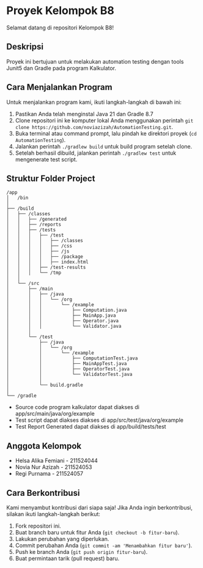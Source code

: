 # Proyek Kelompok B8

Selamat datang di repositori Kelompok B8!

## Deskripsi

Proyek ini bertujuan untuk melakukan automation testing dengan tools Junit5 dan Gradle pada program Kalkulator.


## Cara Menjalankan Program

Untuk menjalankan program kami, ikuti langkah-langkah di bawah ini:

1. Pastikan Anda telah menginstal Java 21 dan Gradle 8.7
2. Clone repositori ini ke komputer lokal Anda menggunakan perintah `git clone https://github.com/noviazizah/AutomationTesting.git`.
3. Buka terminal atau command prompt, lalu pindah ke direktori proyek (`cd AutomationTesting`).
4. Jalankan perintah `./gradlew build` untuk build program setelah clone.
5. Setelah berhasil dibuild, jalankan perintah `./gradlew test` untuk mengenerate test script.


## Struktur Folder Project
```
/app
│   /bin
│
├── /build
│   ├── /classes
│   │   ├── /generated
│   │   ├── /reports
│   │   ├── /tests
│   │   │   ├── /test
│   │   │   │   ├── /classes
│   │   │   │   ├── /css
│   │   │   │   ├── /js
│   │   │   │   ├── /package
│   │   │   │   ├── index.html
│   │   │   ├── /test-results
│   │   │   └── /tmp
│   │
│   └── /src
│       ├── /main
│       │   ├── /java
│       │   │   └── /org
│       │   │       └── /example
│       │   │           ├── Computation.java
│       │   │           ├── MainApp.java
│       │   │           ├── Operator.java
│       │   │           └── Validator.java
│       │
│       └── /test
│           ├── /java
│           │   └── /org
│           │       └── /example
│           │           ├── ComputationTest.java
│           │           ├── MainAppTest.java
│           │           ├── OperatorTest.java
│           │           └── ValidatorTest.java
│           │
│           └── build.gradle
│
└── /gradle
```
- Source code program kalkulator dapat diakses di app/src/main/java/org/example
- Test script dapat diakses diakses di app/src/test/java/org/example
- Test Report Generated dapat diakses di app/build/tests/test

## Anggota Kelompok

- Helsa Alika Femiani - 211524044
- Novia Nur Azizah - 211524053
- Regi Purnama - 211524057

## Cara Berkontribusi

Kami menyambut kontribusi dari siapa saja! Jika Anda ingin berkontribusi, silakan ikuti langkah-langkah berikut:

1. Fork repositori ini.
2. Buat branch baru untuk fitur Anda (`git checkout -b fitur-baru`).
3. Lakukan perubahan yang diperlukan.
4. Commit perubahan Anda (`git commit -am 'Menambahkan fitur baru'`).
5. Push ke branch Anda (`git push origin fitur-baru`).
6. Buat permintaan tarik (pull request) baru.

